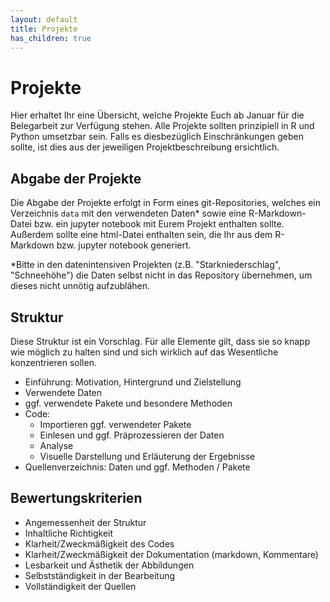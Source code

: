 ```yaml
---
layout: default
title: Projekte
has_children: true
---
```


# Projekte

Hier erhaltet Ihr eine Übersicht, welche Projekte Euch ab Januar für die
Belegarbeit zur Verfügung stehen. Alle Projekte sollten prinzipiell in R
und Python umsetzbar sein. Falls es diesbezüglich Einschränkungen geben sollte,
ist dies aus der jeweiligen Projektbeschreibung ersichtlich.

## Abgabe der Projekte

Die Abgabe der Projekte erfolgt in Form eines git-Repositories, welches ein 
Verzeichnis `data` mit den verwendeten Daten* sowie eine R-Markdown-Datei bzw.
ein jupyter notebook mit Eurem Projekt enthalten sollte. Außerdem sollte eine
html-Datei enthalten sein, die Ihr aus dem R-Markdown bzw. jupyter notebook
generiert.

*Bitte in den datenintensiven Projekten (z.B. "Starkniederschlag", "Schneehöhe") die Daten selbst nicht in das Repository übernehmen, um dieses nicht unnötig aufzublähen.

## Struktur

Diese Struktur ist ein Vorschlag. Für alle Elemente gilt, dass sie so knapp
wie möglich zu halten sind und sich wirklich auf das Wesentliche konzentrieren
sollen.

- Einführung: Motivation, Hintergrund und Zielstellung
- Verwendete Daten
- ggf. verwendete Pakete und besondere Methoden
- Code:
   - Importieren ggf. verwendeter Pakete
   - Einlesen und ggf. Präprozessieren der Daten
   - Analyse
   - Visuelle Darstellung und Erläuterung der Ergebnisse
- Quellenverzeichnis: Daten und ggf. Methoden / Pakete


## Bewertungskriterien

- Angemessenheit der Struktur
- Inhaltliche Richtigkeit
- Klarheit/Zweckmäßigkeit des Codes
- Klarheit/Zweckmäßigkeit der Dokumentation (markdown, Kommentare)
- Lesbarkeit und Ästhetik der Abbildungen
- Selbstständigkeit in der Bearbeitung
- Vollständigkeit der Quellen 
